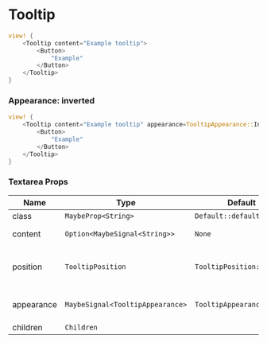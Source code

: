 # Tooltip

```rust demo
view! {
    <Tooltip content="Example tooltip">
        <Button>
            "Example"
        </Button>
    </Tooltip>
}
```

### Appearance: inverted

```rust demo
view! {
    <Tooltip content="Example tooltip" appearance=TooltipAppearance::Inverted>
        <Button>
            "Example"
        </Button>
    </Tooltip>
}
```

### Textarea Props

| Name       | Type                             | Default                   | Description                            |
| ---------- | -------------------------------- | ------------------------- | -------------------------------------- |
| class      | `MaybeProp<String>`              | `Default::default()`      |                                        |
| content    | `Option<MaybeSignal<String>>`    | `None`                    | The text of the tooltip.               |
| position   | `TooltipPosition`                | `TooltipPosition::Top`    | Configure the position of the tooltip. |
| appearance | `MaybeSignal<TooltipAppearance>` | `TooltipAppearance::None` | The tooltip's visual appearance.       |
| children   | `Children`                       |                           |                                        |
